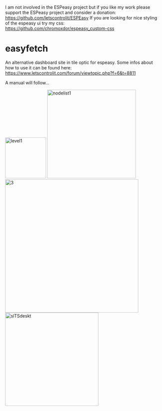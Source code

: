 I am not involved in the ESPeasy project but if you like my work please support the ESPeasy project and consider a donation: 
https://github.com/letscontrolit/ESPEasy
If you are looking for nice styling of the espeasy ui try my css: https://github.com/chromoxdor/espeasy_custom-css

# easyfetch
An alternative dashboard site in tile optic for espeasy.
Some infos about how to use it can be found here: https://www.letscontrolit.com/forum/viewtopic.php?f=6&t=8811

A manual will follow...

<img width="131" alt="level1" src="https://user-images.githubusercontent.com/33860956/151799468-3334ad98-c723-461a-8e8b-644e23a7b0a0.png">

<img width="284" alt="nodelist1" src="https://user-images.githubusercontent.com/33860956/151799488-4ca0f309-cd08-4fc5-a6ef-adbbb9227801.png">

<img width="427" alt="3" src="https://user-images.githubusercontent.com/33860956/151797448-76b2bf5a-bd93-4129-9d2d-f6e2dcb56b34.png">
<img width="299" alt="slTSdeskt" src="https://user-images.githubusercontent.com/33860956/151797302-c1c4914b-4e4a-46c2-bb77-0493db420090.png">

